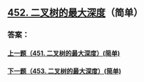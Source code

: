 ## [452. 二叉树的最大深度](https://leetcode-cn.com/problems/merge-two-sorted-lists/)（简单）





### 答案：



#### [上一题（451. 二叉树的最大深度）(简单)](https://github.com/sdwwld/leetCode/blob/master/src/main/java/com/wld/java/leetcode/leetCode0451.md)

#### [下一题（453. 二叉树的最大深度）(简单)](https://github.com/sdwwld/leetCode/blob/master/src/main/java/com/wld/java/leetcode/leetCode0453.md)